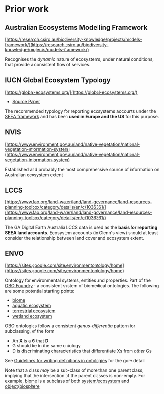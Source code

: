 # Prior work

## Australian Ecosystems Modelling Framework

[https://research.csiro.au/biodiversity-knowledge/projects/models-framework/](https://research.csiro.au/biodiversity-knowledge/projects/models-framework/)

Recognises the _dynamic_ nature of ecosystems, under natural conditions, that provide a consistent flow of services.

## IUCN Global Ecosystem Typology

[https://global-ecosystems.org/](https://global-ecosystems.org/)
- [Source Paper](https://www.nature.com/articles/s41586-022-05318-4)

The recommended typology for reporting ecosystems accounts under the [SEEA framework](https://seea.un.org/ecosystem-accounting/) and has been **used in Europe and the US** for this purpose.

## NVIS

[https://www.environment.gov.au/land/native-vegetation/national-vegetation-information-system](https://www.environment.gov.au/land/native-vegetation/national-vegetation-information-system)

Established and probably the most comprehensive source of information on Australian ecosystem extent

## LCCS

[https://www.fao.org/land-water/land/land-governance/land-resources-planning-toolbox/category/details/en/c/1036361/](https://www.fao.org/land-water/land/land-governance/land-resources-planning-toolbox/category/details/en/c/1036361/)

The GA Digital Earth Australia LCCS data is used as the **basis for reporting SEEA land accounts**. Ecosystem accounts (in Glenn's view) should at least consider the relationship between land cover and ecosystem extent.

## ENVO

[https://sites.google.com/site/environmentontology/home](https://sites.google.com/site/environmentontology/home)

Ontology for environmental systems, entities and properties.
Part of the [OBO Foundry](http://obofoundry.org/) - a consistent system of biomedical ontologies. The following are some potential starting points:

- [biome](http://www.ebi.ac.uk/ols4/ontologies/envo/classes/http%253A%252F%252Fpurl.obolibrary.org%252Fobo%252FENVO_00000428)
- [aquatic ecosystem](http://www.ebi.ac.uk/ols4/ontologies/envo/classes/http%253A%252F%252Fpurl.obolibrary.org%252Fobo%252FENVO_01001787)
- [terrestrial ecosystem](https://www.ebi.ac.uk/ols/ontologies/envo/terms?iri=http%3A%2F%2Fpurl.obolibrary.org%2Fobo%2FENVO_01001790)
- [wetland ecosystem](https://www.ebi.ac.uk/ols/ontologies/envo/terms?iri=http%3A%2F%2Fpurl.obolibrary.org%2Fobo%2FENVO_01001209&lang=en&viewMode=All&siblings=false)

OBO ontologies follow a consistent _genus-differentia_ pattern for subclassing, of the form

- An **X** is a **G** that **D**
- G should be in the same ontology
- D is discriminating characteristics that differentiate Xs from _other_ Gs

See [Guidelines for writing definitions in ontologies](https://philpapers.org/archive/SEPGFW.pdf) for the gory detail

Note that a class _may_ be a sub-class of more than one parent class, implying that the intersection of the parent classes is non-empty.
For example, [biome](http://www.ebi.ac.uk/ols4/ontologies/envo/classes/http%253A%252F%252Fpurl.obolibrary.org%252Fobo%252FENVO_00000428) is a subclass of both [system](http://www.ebi.ac.uk/ols4/ontologies/envo/classes/http%253A%252F%252Fpurl.obolibrary.org%252Fobo%252FRO_0002577)/[ecosystem](http://www.ebi.ac.uk/ols4/ontologies/envo/classes/http%253A%252F%252Fpurl.obolibrary.org%252Fobo%252FENVO_01001110) and [object](http://www.ebi.ac.uk/ols4/ontologies/envo/classes/http%253A%252F%252Fpurl.obolibrary.org%252Fobo%252FBFO_0000030)/[biosphere](http://www.ebi.ac.uk/ols4/ontologies/envo/classes/http%253A%252F%252Fpurl.obolibrary.org%252Fobo%252FENVO_01000817)
